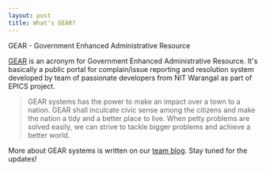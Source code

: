 ```yaml
---
layout: post
title: What's GEAR?
---
```


<div class="message">
	GEAR - Government Enhanced Administrative Resource
</div>

[GEAR](http://gearsystems.github.io) is an acronym for Government Enhanced Administrative Resource. It's basically a public portal for complain/issue reporting and resolution system developed by team of passionate developers from NIT Warangal as part of EPICS project.

>GEAR systems has the power to make an impact over a town to a nation. GEAR shall inculcate civic sense among the citizens and make the nation a tidy and a better place to live. When petty problems are solved easily, we can strive to tackle bigger problems and achieve a better world.

More about GEAR systems is written on our [team blog](http://gearsystems.github.io/blog). Stay tuned for the updates!